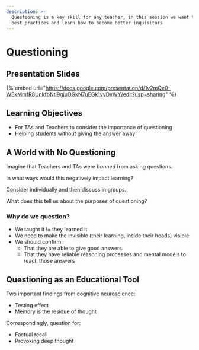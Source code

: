 ```yaml
---
description: >-
  Questioning is a key skill for any teacher, in this session we want to explore
  best practices and learn how to become better inquisitors
---
```


# Questioning

## Presentation Slides

{% embed url="https://docs.google.com/presentation/d/1v2mQe0-WEkMmfR8UnkfbNtl9gjuOGkN7uEGk1vyDvWY/edit?usp=sharing" %}

## Learning Objectives

* For TAs and Teachers to consider the importance of questioning
* Helping students without giving the answer away

## A World with No Questioning

Imagine that Teachers and TAs were _banned_ from asking questions.

In what ways would this negatively impact learning?

Consider individually and then discuss in groups.

What does this tell us about the purposes of questioning?

### Why do we question?

* We taught it != they learned it
* We need to make the invisible \(their learning, inside their heads\) visible
* We should confirm:
  * That they are able to give good answers
  * That they have reliable reasoning processes and mental models to reach those answers

## Questioning as an Educational Tool

Two important findings from cognitive neuroscience:

* Testing effect
* Memory is the residue of thought

Correspondingly, question for:

* Factual recall
* Provoking deep thought

